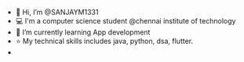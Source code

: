 - 👋 Hi, I’m @SANJAYM1331
- 💻 I'm a computer science student  @chennai institute of technology
- 🌱 I’m currently learning App development
- ⭐ My technical skills includes java, python, dsa, flutter.
- 

<!---
SANJAYM1331/SANJAYM1331 is a ✨ special ✨ repository because its `README.md` (this file) appears on your GitHub profile.
You can click the Preview link to take a look at your changes.
--->

